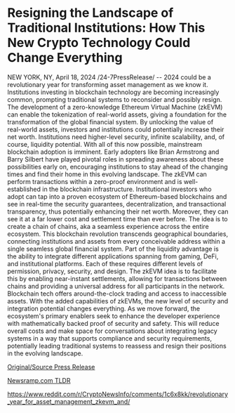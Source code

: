 # Resigning the Landscape of Traditional Institutions: How This New Crypto Technology Could Change Everything

NEW YORK, NY, April 18, 2024 /24-7PressRelease/ -- 2024 could be a revolutionary year for transforming asset management as we know it. Institutions investing in blockchain technology are becoming increasingly common, prompting traditional systems to reconsider and possibly resign.  The development of a zero-knowledge Ethereum Virtual Machine (zkEVM) can enable the tokenization of real-world assets, giving a foundation for the transformation of the global financial system. By unlocking the value of real-world assets, investors and institutions could potentially increase their net worth.  Institutions need higher-level security, infinite scalability, and, of course, liquidity potential. With all of this now possible, mainstream blockchain adoption is imminent. Early adopters like Brian Armstrong and Barry Silbert have played pivotal roles in spreading awareness about these possibilities early on, encouraging institutions to stay ahead of the changing times and find their home in this evolving landscape.  The zkEVM can perform transactions within a zero-proof environment and is well-established in the blockchain infrastructure. Institutional investors who adopt can tap into a proven ecosystem of Ethereum-based blockchains and see in real-time the security guarantees, decentralization, and transactional transparency, thus potentially enhancing their net worth. Moreover, they can see it at a far lower cost and settlement time than ever before.  The idea is to create a chain of chains, aka a seamless experience across the entire ecosystem. This blockchain revolution transcends geographical boundaries, connecting institutions and assets from every conceivable address within a single seamless global financial system. Part of the liquidity advantage is the ability to integrate different applications spanning from gaming, DeFi, and institutional platforms. Each of these requires different levels of permission, privacy, security, and design. The zkEVM idea is to facilitate this by enabling near-instant settlements, allowing for transactions between chains and providing a universal address for all participants in the network.  Blockchain tech offers around-the-clock trading and access to inaccessible assets. With the added capabilities of zkEVMs, the new level of security and integration potential changes everything. As we move forward, the ecosystem's primary enablers seek to enhance the developer experience with mathematically backed proof of security and safety. This will reduce overall costs and make space for conversations about integrating legacy systems in a way that supports compliance and security requirements, potentially leading traditional systems to reassess and resign their positions in the evolving landscape. 

[Original/Source Press Release](https://www.24-7pressrelease.com/press-release/510142/resigning-the-landscape-of-traditional-institutions-how-this-new-crypto-technology-could-change-everything)
                    

[Newsramp.com TLDR](None) 

https://www.reddit.com/r/CryptoNewsInfo/comments/1c6x8kk/revolutionary_year_for_asset_management_zkevm_and/